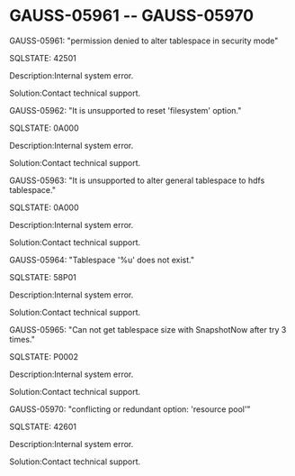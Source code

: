 # GAUSS-05961 -- GAUSS-05970<a name="EN-US_TOPIC_0302073507"></a>

GAUSS-05961: "permission denied to alter tablespace in security mode"

SQLSTATE: 42501

Description:Internal system error.

Solution:Contact technical support.

GAUSS-05962: "It is unsupported to reset 'filesystem' option."

SQLSTATE: 0A000

Description:Internal system error.

Solution:Contact technical support.

GAUSS-05963: "It is unsupported to alter general tablespace to hdfs tablespace."

SQLSTATE: 0A000

Description:Internal system error.

Solution:Contact technical support.

GAUSS-05964: "Tablespace '%u' does not exist."

SQLSTATE: 58P01

Description:Internal system error.

Solution:Contact technical support.

GAUSS-05965: "Can not get tablespace size with SnapshotNow after try 3 times."

SQLSTATE: P0002

Description:Internal system error.

Solution:Contact technical support.

GAUSS-05970: "conflicting or redundant option: 'resource pool'"

SQLSTATE: 42601

Description:Internal system error.

Solution:Contact technical support.

